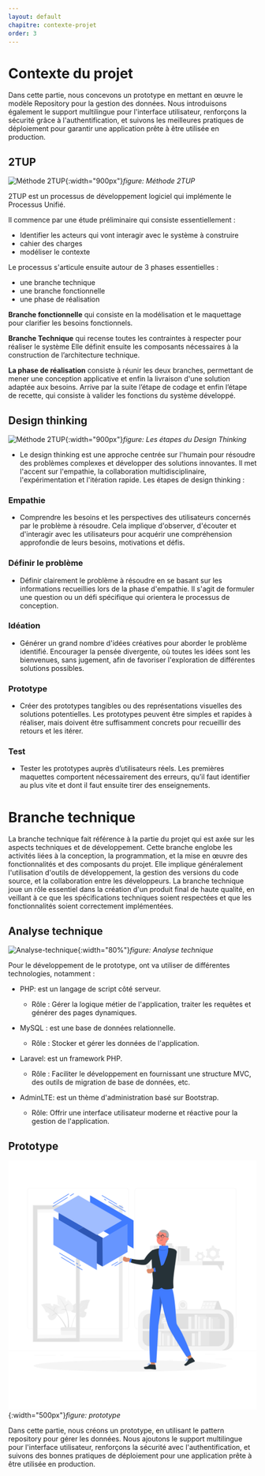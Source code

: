 ```yaml
---
layout: default
chapitre: contexte-projet
order: 3
---
```



# Contexte du projet

<!-- note -->

Dans cette partie, nous concevons un prototype en mettant en œuvre le modèle Repository pour la gestion des données. Nous introduisons également le support multilingue pour l'interface utilisateur, renforçons la sécurité grâce à l'authentification, et suivons les meilleures pratiques de déploiement pour garantir une application prête à être utilisée en production.

<!-- new slide -->


## 2TUP

![Méthode 2TUP](/prototype/contexte-projet/images/2tup.png){:width="900px"}*figure: Méthode 2TUP*


<!-- note -->


2TUP est un processus de développement logiciel qui implémente le Processus Unifié.

Il commence par une étude préliminaire qui consiste essentiellement :

- Identifier les acteurs qui vont interagir avec le système à construire
- cahier des charges 
- modéliser le contexte

Le processus s'articule ensuite autour de 3 phases essentielles :

- une branche technique
- une branche fonctionnelle
- une phase de réalisation

**Branche fonctionnelle** qui consiste en la modélisation et le maquettage pour clarifier les besoins fonctionnels.

**Branche Technique** qui recense toutes les contraintes à respecter pour réaliser le système Elle définit ensuite les composants nécessaires à la construction de l’architecture technique.

**La phase de réalisation** consiste à réunir les deux branches, permettant de mener une conception applicative et enfin la livraison d'une solution adaptée aux besoins. Arrive par la suite l’étape de codage et enfin l’étape de recette, qui consiste à valider les fonctions du système développé.

<!-- new slide -->


## Design thinking


![Méthode 2TUP](/prototype/contexte-projet/images/design-thinking.png){:width="900px"}*figure: Les étapes du Design Thinking*


<!-- note -->

- Le design thinking est une approche centrée sur l'humain pour résoudre des problèmes complexes et développer des solutions innovantes. Il met l'accent sur l'empathie, la collaboration multidisciplinaire, l'expérimentation et l'itération rapide.
Les étapes de design thinking : 

### Empathie

- Comprendre les besoins et les perspectives des utilisateurs concernés par le problème à résoudre. Cela implique d'observer, d'écouter et d'interagir avec les utilisateurs pour acquérir une compréhension approfondie de leurs besoins, motivations et défis.

### Définir le problème

- Définir clairement le problème à résoudre en se basant sur les informations recueillies lors de la phase d'empathie. Il s'agit de formuler une question ou un défi spécifique qui orientera le processus de conception.


### Idéation

- Générer un grand nombre d'idées créatives pour aborder le problème identifié. Encourager la pensée divergente, où toutes les idées sont les bienvenues, sans jugement, afin de favoriser l'exploration de différentes solutions possibles.


### Prototype 

- Créer des prototypes tangibles ou des représentations visuelles des solutions potentielles. Les prototypes peuvent être simples et rapides à réaliser, mais doivent être suffisamment concrets pour recueillir des retours et les itérer.


### Test

- Tester les prototypes auprès d’utilisateurs réels. Les premières maquettes comportent nécessairement des erreurs, qu’il faut identifier au plus vite et dont il faut ensuite tirer des enseignements.

<!-- new slide -->

# Branche technique

<!-- note -->

La branche technique fait référence à la partie du projet qui est axée sur les aspects techniques et de développement. Cette branche englobe les activités liées à la conception, la programmation, et la mise en œuvre des fonctionnalités et des composants du projet. Elle implique généralement l'utilisation d'outils de développement, la gestion des versions du code source, et la collaboration entre les développeurs. La branche technique joue un rôle essentiel dans la création d'un produit final de haute qualité, en veillant à ce que les spécifications techniques soient respectées et que les fonctionnalités soient correctement implémentées.


<!-- new slide -->


## Analyse technique

![Analyse-technique](/prototype/contexte-projet/images/analyse-technique.png){:width="80%"}*figure: Analyse technique*


<!-- note -->

Pour le développement de le prototype, ont va utiliser de différentes technologies, notamment : 

- PHP: est un langage de script côté serveur.
    - Rôle : Gérer la logique métier de l'application, traiter les requêtes et générer des pages dynamiques.

- MySQL :  est une base de données relationnelle.
   - Rôle : Stocker et gérer les données de l'application.

- Laravel:  est un framework PHP.
   - Rôle : Faciliter le développement en fournissant une structure MVC, des outils de migration de base de données, etc.

- AdminLTE: est un thème d'administration basé sur Bootstrap.
    - Rôle: Offrir une interface utilisateur moderne et réactive pour la gestion de l'application.

<!-- new slide -->

## Prototype

![prototype](./images/prototype.png){:width="500px"}*figure: prototype*

<!-- note -->

Dans cette partie, nous créons un prototype, en utilisant le pattern repository pour gérer les données. Nous ajoutons le support multilingue pour l'interface utilisateur, renforçons la sécurité avec l'authentification, et suivons des bonnes pratiques de déploiement pour une application prête à être utilisée en production.

<!-- new slide -->



